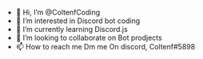 - 👋 Hi, I’m @ColtenfCoding
- 👀 I’m interested in Discord bot coding
- 🌱 I’m currently learning Discord.js
- 💞️ I’m looking to collaborate on Bot prodjects 
- 📫 How to reach me Dm me On discord, Coltenf#5898

<!---
I am coltenf a 15 Year old who is Learning more about coding discord.js, I have my own bot server and all of that stuff :)
--->
